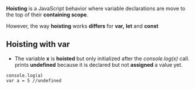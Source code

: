 **Hoisting** is a JavaScript behavior where variable declarations are move to the  top of their **containing scope**. 

However, the way **hoisting** works **differs** for **var,** **let** and **const**

## Hoisting with var 
- The variable **x** is **hoisted** but only initialized after the *console.log(x)* call.
prints **undefined** because it is declared but not **assigned** a value yet.

```run-js
console.log(a)
var a = 5 //undefined
```
